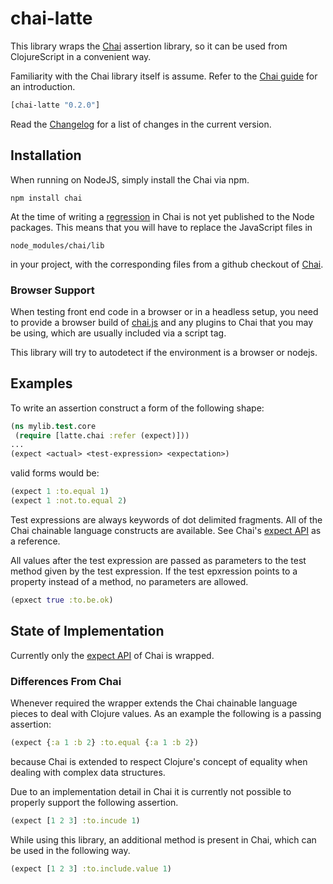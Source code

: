 chai-latte
==========

This library wraps the [Chai](http://chaijs.com/) assertion library, so it can be used
from ClojureScript in a convenient way.

Familiarity with the Chai library itself is assume. Refer to the [Chai guide](http://chaijs.com/guide/)
for an introduction.

```clojure
[chai-latte "0.2.0"]
```

Read the [Changelog](CHANGELOG.md) for a list of changes in the current version.

Installation
------------

When running on NodeJS, simply install the Chai via npm.

    npm install chai

At the time of writing a [regression](https://github.com/chaijs/chai/pull/140) in Chai
is not yet published to the Node packages. This means that you will have to replace
the JavaScript files in

    node_modules/chai/lib

in your project, with the corresponding files from a github checkout
of [Chai](https://github.com/chaijs/chai).

### Browser Support

When testing front end code in a browser or in a headless setup, you need to provide
a browser build of [chai.js](http://chaijs.com/chai.js) and any plugins to Chai that
you may be using, which are usually included via a script tag.

This library will try to autodetect if the environment is a browser or nodejs.

Examples
--------

To write an assertion construct a form of the following shape:

```clojure
(ns mylib.test.core
 (require [latte.chai :refer (expect)]))
...
(expect <actual> <test-expression> <expectation>)
```

valid forms would be:

```clojure
(expect 1 :to.equal 1)
(expect 1 :not.to.equal 2)
```

Test expressions are always keywords of dot delimited fragments. All of the Chai chainable
language constructs are available. See Chai's [expect API](http://chaijs.com/api/bdd/) as
a reference.

All values after the test expression are passed as parameters to the test method given by
the test expression. If the test epxression points to a property instead of a method,
no parameters are allowed.

```clojure
(epxect true :to.be.ok)
```

State of Implementation
-----------------------

Currently only the [expect API](http://chaijs.com/api/bdd/) of Chai is wrapped.

### Differences From Chai

Whenever required the wrapper extends the Chai chainable language pieces to deal
with Clojure values. As an example the following is a passing assertion:

```clojure
(expect {:a 1 :b 2} :to.equal {:a 1 :b 2})
```

because Chai is extended to respect Clojure's concept of equality when dealing with
complex data structures.

Due to an implementation detail in Chai it is currently not possible to properly support
the following assertion.

```clojure
(expect [1 2 3] :to.incude 1)
```

While using this library, an additional method is present in Chai, which can be used in
the following way.

```clojure
(expect [1 2 3] :to.include.value 1)
```
